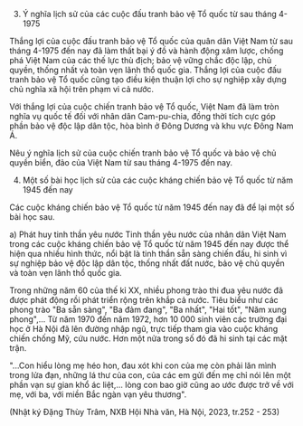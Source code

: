 3. Ý nghĩa lịch sử của các cuộc đấu tranh bảo vệ Tổ quốc từ sau tháng 4-1975

Thắng lợi của cuộc đấu tranh bảo vệ Tổ quốc của quân dân Việt Nam từ sau tháng 4-1975 đến nay đã làm thất bại ý đồ và hành động xâm lược, chống phá Việt Nam của các thế lực thù địch; bảo vệ vững chắc độc lập, chủ quyền, thống nhất và toàn vẹn lãnh thổ quốc gia. Thắng lợi của cuộc đấu tranh bảo vệ Tổ quốc cũng tạo điều kiện thuận lợi cho sự nghiệp xây dựng chủ nghĩa xã hội trên phạm vi cả nước.

Với thắng lợi của cuộc chiến tranh bảo vệ Tổ quốc, Việt Nam đã làm tròn nghĩa vụ quốc tế đối với nhân dân Cam-pu-chia, đồng thời tích cực góp phần bảo vệ độc lập dân tộc, hòa bình ở Đông Dương và khu vực Đông Nam Á.

Nêu ý nghĩa lịch sử của cuộc chiến tranh bảo vệ Tổ quốc và bảo vệ chủ quyền biển, đảo của Việt Nam từ sau tháng 4-1975 đến nay.

4. Một số bài học lịch sử của các cuộc kháng chiến bảo vệ Tổ quốc từ năm 1945 đến nay

Các cuộc kháng chiến bảo vệ Tổ quốc từ năm 1945 đến nay đã để lại một số bài học sau.

a) Phát huy tinh thần yêu nước
Tinh thần yêu nước của nhân dân Việt Nam trong các cuộc kháng chiến bảo vệ Tổ quốc từ năm 1945 đến nay được thể hiện qua nhiều hình thức, nổi bật là tinh thần sẵn sàng chiến đấu, hi sinh vì sự nghiệp bảo vệ độc lập dân tộc, thống nhất đất nước, bảo vệ chủ quyền và toàn vẹn lãnh thổ quốc gia.

Trong những năm 60 của thế kỉ XX, nhiều phong trào thi đua yêu nước đã được phát động rồi phát triển rộng trên khắp cả nước. Tiêu biểu như các phong trào "Ba sẵn sàng", "Ba đảm đang", "Ba nhất", "Hai tốt", "Năm xung phong",... Từ năm 1970 đến năm 1972, hơn 10 000 sinh viên các trường đại học ở Hà Nội đã lên đường nhập ngũ, trực tiếp tham gia vào cuộc kháng chiến chống Mỹ, cứu nước. Hơn một nửa trong số đó đã hi sinh tại các mặt trận.

"...Con hiểu lòng mẹ héo hon, đau xót khi con của mẹ còn phải lăn mình trong lửa đạn, những lá thư của con, của các em gửi đến mẹ chỉ nói lên một phần vạn sự gian khổ ác liệt,... lòng con bao giờ cũng ao ước được trở về với mẹ, với ba, với miền Bắc ngàn vạn yêu thương".

(Nhật ký Đặng Thùy Trâm, NXB Hội Nhà văn, Hà Nội, 2023, tr.252 - 253)